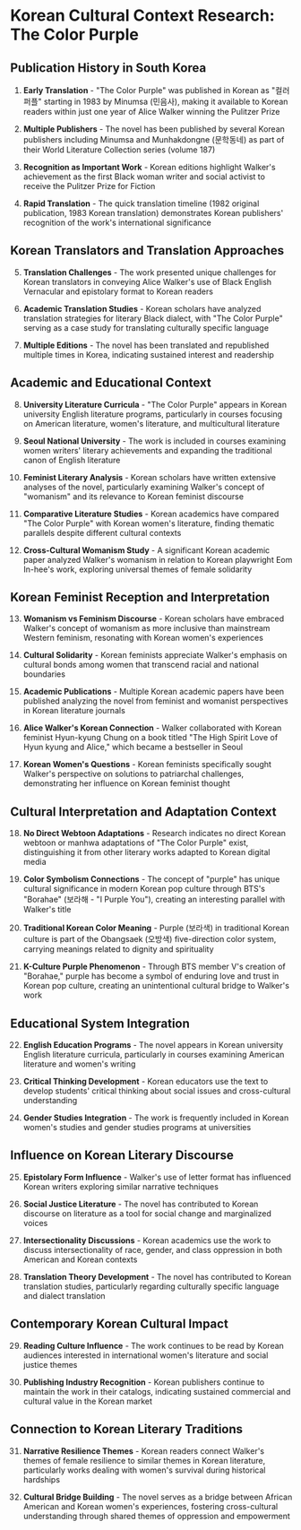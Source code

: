 # Korean Cultural Context Research: The Color Purple

## Publication History in South Korea

1. **Early Translation** - "The Color Purple" was published in Korean as "컬러 퍼플" starting in 1983 by Minumsa (민음사), making it available to Korean readers within just one year of Alice Walker winning the Pulitzer Prize

2. **Multiple Publishers** - The novel has been published by several Korean publishers including Minumsa and Munhakdongne (문학동네) as part of their World Literature Collection series (volume 187)

3. **Recognition as Important Work** - Korean editions highlight Walker's achievement as the first Black woman writer and social activist to receive the Pulitzer Prize for Fiction

4. **Rapid Translation** - The quick translation timeline (1982 original publication, 1983 Korean translation) demonstrates Korean publishers' recognition of the work's international significance

## Korean Translators and Translation Approaches

5. **Translation Challenges** - The work presented unique challenges for Korean translators in conveying Alice Walker's use of Black English Vernacular and epistolary format to Korean readers

6. **Academic Translation Studies** - Korean scholars have analyzed translation strategies for literary Black dialect, with "The Color Purple" serving as a case study for translating culturally specific language

7. **Multiple Editions** - The novel has been translated and republished multiple times in Korea, indicating sustained interest and readership

## Academic and Educational Context

8. **University Literature Curricula** - "The Color Purple" appears in Korean university English literature programs, particularly in courses focusing on American literature, women's literature, and multicultural literature

9. **Seoul National University** - The work is included in courses examining women writers' literary achievements and expanding the traditional canon of English literature

10. **Feminist Literary Analysis** - Korean scholars have written extensive analyses of the novel, particularly examining Walker's concept of "womanism" and its relevance to Korean feminist discourse

11. **Comparative Literature Studies** - Korean academics have compared "The Color Purple" with Korean women's literature, finding thematic parallels despite different cultural contexts

12. **Cross-Cultural Womanism Study** - A significant Korean academic paper analyzed Walker's womanism in relation to Korean playwright Eom In-hee's work, exploring universal themes of female solidarity

## Korean Feminist Reception and Interpretation

13. **Womanism vs Feminism Discourse** - Korean scholars have embraced Walker's concept of womanism as more inclusive than mainstream Western feminism, resonating with Korean women's experiences

14. **Cultural Solidarity** - Korean feminists appreciate Walker's emphasis on cultural bonds among women that transcend racial and national boundaries

15. **Academic Publications** - Multiple Korean academic papers have been published analyzing the novel from feminist and womanist perspectives in Korean literature journals

16. **Alice Walker's Korean Connection** - Walker collaborated with Korean feminist Hyun-kyung Chung on a book titled "The High Spirit Love of Hyun kyung and Alice," which became a bestseller in Seoul

17. **Korean Women's Questions** - Korean feminists specifically sought Walker's perspective on solutions to patriarchal challenges, demonstrating her influence on Korean feminist thought

## Cultural Interpretation and Adaptation Context

18. **No Direct Webtoon Adaptations** - Research indicates no direct Korean webtoon or manhwa adaptations of "The Color Purple" exist, distinguishing it from other literary works adapted to Korean digital media

19. **Color Symbolism Connections** - The concept of "purple" has unique cultural significance in modern Korean pop culture through BTS's "Borahae" (보라해 - "I Purple You"), creating an interesting parallel with Walker's title

20. **Traditional Korean Color Meaning** - Purple (보라색) in traditional Korean culture is part of the Obangsaek (오방색) five-direction color system, carrying meanings related to dignity and spirituality

21. **K-Culture Purple Phenomenon** - Through BTS member V's creation of "Borahae," purple has become a symbol of enduring love and trust in Korean pop culture, creating an unintentional cultural bridge to Walker's work

## Educational System Integration

22. **English Education Programs** - The novel appears in Korean university English literature curricula, particularly in courses examining American literature and women's writing

23. **Critical Thinking Development** - Korean educators use the text to develop students' critical thinking about social issues and cross-cultural understanding

24. **Gender Studies Integration** - The work is frequently included in Korean women's studies and gender studies programs at universities

## Influence on Korean Literary Discourse

25. **Epistolary Form Influence** - Walker's use of letter format has influenced Korean writers exploring similar narrative techniques

26. **Social Justice Literature** - The novel has contributed to Korean discourse on literature as a tool for social change and marginalized voices

27. **Intersectionality Discussions** - Korean academics use the work to discuss intersectionality of race, gender, and class oppression in both American and Korean contexts

28. **Translation Theory Development** - The novel has contributed to Korean translation studies, particularly regarding culturally specific language and dialect translation

## Contemporary Korean Cultural Impact

29. **Reading Culture Influence** - The work continues to be read by Korean audiences interested in international women's literature and social justice themes

30. **Publishing Industry Recognition** - Korean publishers continue to maintain the work in their catalogs, indicating sustained commercial and cultural value in the Korean market

## Connection to Korean Literary Traditions

31. **Narrative Resilience Themes** - Korean readers connect Walker's themes of female resilience to similar themes in Korean literature, particularly works dealing with women's survival during historical hardships

32. **Cultural Bridge Building** - The novel serves as a bridge between African American and Korean women's experiences, fostering cross-cultural understanding through shared themes of oppression and empowerment